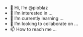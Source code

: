 - 👋 Hi, I’m @pioblaz
- 👀 I’m interested in ...
- 🌱 I’m currently learning ...
- 💞️ I’m looking to collaborate on ...
- 📫 How to reach me ...

<!---
pioblaz/pioblaz is a ✨ special ✨ repository because its `README.md` (this file) appears on your GitHub profile.
You can click the Preview link to take a look at your changes.
--->
